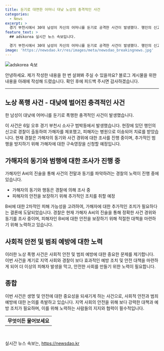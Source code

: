 ```yaml
---
title: 둔기로 대면한 어머니 대낮 노상의 충격적인 사건
categories:
  - News
excerpt: >
  경기 부천시에서 30대 남성이 자신의 어머니를 둔기로 공격한 사건이 발생했다. 행인의 신고로 경찰이 출동하여 A씨를 현행범으로 체포했고, 피해자는 병원으로 이송됐으며 생명에는 큰 지장이 없는 것으로 알려졌다. A씨는 특수존속상해 혐의로 입건됐고, 경찰은 2차 범행을 방지하기 위해 구속영장을 신청할 예정이라고 밝혔다. 현장 조사에서 A씨는 진술을 거부하고 있어 정확한 사건 경위는 아직 알려지지 않았다.
feature_text: >
  ## adskorea 실시간 뉴스 속보입니다.

  경기 부천시에서 30대 남성이 자신의 어머니를 둔기로 공격한 사건이 발생했다. 행인의 신고로 경찰이 출동하여 A씨를 현행범으로 체포했고, 피해자는 병원으로 이송됐으며 생명에는 큰 지장이 없는 것으로 알려졌다. A씨는 특수존속상해 혐의로 입건됐고, 경찰은 2차 범행을 방지하기 위해 구속영장을 신청할 예정이라고 밝혔다. 현장 조사에서 A씨는 진술을 거부하고 있어 정확한 사건 경위는 아직 알려지지 않았다.
image: 'https://newsdao.kr/res/images/meta/newsdao_breakingnews.jpg'
---
```


<p><img src="https://newsdao.kr/res/images/meta/newsdao_breakingnews.jpg" alt="adskorea 속보" /></p>

<p>안녕하세요. 제가 작성한 내용을 한 번 살펴봐 주실 수 있을까요? 블로그 게시물을 위한 내용을 아래에 작성해 드렸습니다. 확인 후에 피드백 주시면 감사하겠습니다.</p>

<hr />

<h2 data-ke-size="size26">노상 폭행 사건 - 대낮에 벌어진 충격적인 사건</h2>

<p>한 남성이 대낮에 어머니를 둔기로 폭행한 충격적인 사건이 발생했습니다.</p>

<p data-ke-size="size16">이 사건은 6일 오후 경기 부천시 소사구 범박동에서 발생했습니다. 현장에 있던 행인의 신고로 경찰이 출동하여 가해자를 체포했고, 피해자는 병원으로 이송되어 치료를 받았습니다. 현재 경찰은 가해자의 동기와 사건 경위에 대한 조사를 진행 중이며, 추가적인 범행을 방지하기 위해 가해자에 대한 구속영장을 신청할 예정입니다.</p>

<h2 data-ke-size="size26">가해자의 동기와 범행에 대한 조사가 진행 중</h2>

<p>가해자인 A씨의 진술을 통해 사건의 전말과 동기를 파악하려는 경찰의 노력이 진행 중에 있습니다. </p>

<ul>
    <li>가해자의 동기와 행동은 경찰에 의해 조사 중</li>
    <li>피해자의 안전을 보장하기 위해 추가적인 조치를 취할 예정</li>
</ul>

<p data-ke-size="size16">B씨에 대한 2차적인 피해 가능성을 고려하여, 가해자에 대한 추가적인 조치가 필요하다는 결론에 도달되었습니다. 경찰은 현재 가해자 A씨의 진술을 통해 정확한 사건 경위와 동기를 조사 중이며, 피해자인 B씨에 대한 안전을 보장하기 위해 적절한 대책을 마련하기 위해 노력하고 있습니다.</p>

<h2 data-ke-size="size26">사회적 안전 및 범죄 예방에 대한 노력</h2>

<p data-ke-size="size16">이러한 노상 폭행 사건은 사회적 안전 및 범죄 예방에 대한 중요한 문제를 제기합니다. 이번 사건을 계기로 지역 사회와 경찰이 보다 효과적인 예방 조치 및 안전 대책을 마련하게 되어 더 이상의 피해자 발생을 막고, 안전한 사회를 만들기 위한 노력이 필요합니다.</p>

<h2 data-ke-size="size26">종합</h2>

<p data-ke-size="size16">이번 사건은 생명 및 안전에 대한 중요성을 되새기게 하는 사건으로, 사회적 안전과 범죄 예방에 대한 논의를 촉발하고 있습니다. 지역 사회의 안전을 위해 보다 강력한 대책과 예방 조치가 필요하며, 이를 위해 노력하는 사람들의 지지와 협력이 필수적입니다.</p>

<table>
    <tr>
        <td style="text-align: center; height: 17px;"><b>무엇이든 물어보세요</b></td>
    </tr>
</table>

<p data-ke-size="size16">&nbsp;</p>
실시간 뉴스 속보는, <a href="https://newsdao.kr" rel="dofollow">https://newsdao.kr</a>


